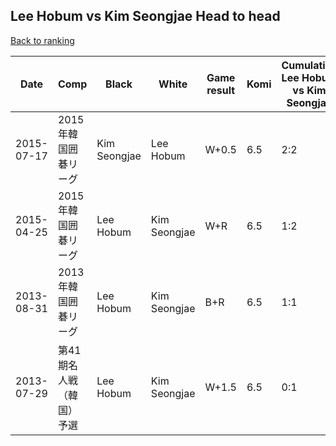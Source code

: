 ## Lee Hobum vs Kim Seongjae Head to head

[Back to ranking](../../index.md)




| **Date** | **Comp** | **Black** | **White** | **Game result** | **Komi** | **Cumulative Lee Hobum vs Kim Seongjae** | **Lee Hobum streak** | **Kim Seongjae streak** | 
| --- | --- | --- | --- | --- | --- | --- | --- | --- |
| 2015-07-17 | 2015年韓国囲碁リーグ | Kim Seongjae | Lee Hobum | W+0.5 | 6.5 | 2:2 | 1 | 0 | 
| 2015-04-25 | 2015年韓国囲碁リーグ | Lee Hobum | Kim Seongjae | W+R | 6.5 | 1:2 | 0 | 1 | 
| 2013-08-31 | 2013年韓国囲碁リーグ | Lee Hobum | Kim Seongjae | B+R | 6.5 | 1:1 | 1 | 0 | 
| 2013-07-29 | 第41期名人戦（韓国）予選 | Lee Hobum | Kim Seongjae | W+1.5 | 6.5 | 0:1 | 0 | 1 |




